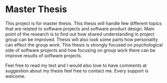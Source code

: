 Master Thesis
===============

This project is for master thesis. This thesis will handle few different topics that are related to software projects and software product design. Main point of the research is to find out how shared understanding in project group can be improved. Thesis will also look some parts how personality can effect the group work. This thesis is strongly focused on psychological side of software projects and how focusing on group work there can be improve results of software projects.

Feel free to read my text and I would also love to have comments at suggestion about my thesis feel free to contact me. Every support is welcome.  
